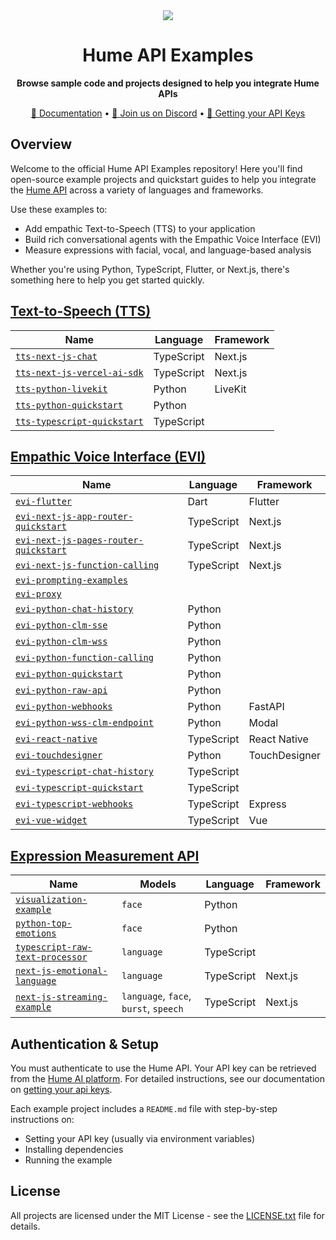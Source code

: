 <div align="center">
  <img src="https://storage.googleapis.com/hume-public-logos/hume/hume-banner.png">
  <h1>Hume API Examples</h1>
  <p>
    <strong>Browse sample code and projects designed to help you integrate Hume APIs</strong>
  </p>
  <p>
    <a href="https://docs.hume.ai">📘 Documentation</a> •
    <a href="https://discord.com/invite/humeai">💬 Join us on Discord</a> •
    <a href="https://dev.hume.ai/docs/introduction/api-key">🔐 Getting your API Keys</a>
  </p>
</div>

## Overview

Welcome to the official Hume API Examples repository!
Here you'll find open-source example projects and quickstart guides to help you integrate the [Hume API](https://docs.hume.ai) across a variety of languages and frameworks.

Use these examples to:

- Add empathic Text-to-Speech (TTS) to your application
- Build rich conversational agents with the Empathic Voice Interface (EVI)
- Measure expressions with facial, vocal, and language-based analysis

Whether you're using Python, TypeScript, Flutter, or Next.js, there's something here to help you get started quickly.

## [Text-to-Speech (TTS)](https://dev.hume.ai/docs/text-to-speech-tts/overview)

| Name                                                                                       | Language   | Framework       |
| ------------------------------------------------------------------------------------------ | ---------- | --------------- |
| [`tts-next-js-chat`](/tts/tts-next-js-chat/README.md)                                      | TypeScript | Next.js         |
| [`tts-next-js-vercel-ai-sdk`](/tts/tts-next-js-vercel-ai-sdk/README.md)                    | TypeScript | Next.js         |
| [`tts-python-livekit`](/tts/tts-python-livekit/README.md)                                  | Python     | LiveKit         |
| [`tts-python-quickstart`](/tts/tts-python-quickstart/README.md)                            | Python     |                 |
| [`tts-typescript-quickstart`](/tts/tts-typescript-quickstart/README.md)                    | TypeScript |                 |

## [Empathic Voice Interface (EVI)](https://dev.hume.ai/docs/empathic-voice-interface-evi/overview)

| Name                                                                                       | Language   | Framework       |
| ------------------------------------------------------------------------------------------ | ---------- | --------------- |
| [`evi-flutter`](/evi/evi-flutter/README.md)                                                | Dart       | Flutter         |
| [`evi-next-js-app-router-quickstart`](/evi/evi-next-js-app-router-quickstart/README.md)    | TypeScript | Next.js         |
| [`evi-next-js-pages-router-quickstart`](/evi/evi-next-js-pages-router-quickstart/README.md)| TypeScript | Next.js         |
| [`evi-next-js-function-calling`](/evi/evi-next-js-function-calling/README.md)              | TypeScript | Next.js         |
| [`evi-prompting-examples`](/evi/evi-prompting-examples/README.md)                          |            |                 |
| [`evi-proxy`](/evi/evi-proxy/README.md)                                                    |            |                 |
| [`evi-python-chat-history`](/evi/evi-python-chat-history/README.md)                        | Python     |                 |
| [`evi-python-clm-sse`](/evi/evi-python-clm-sse/README.md)                                  | Python     |                 |
| [`evi-python-clm-wss`](/evi/evi-python-clm-wss/README.md)                                  | Python     |                 |
| [`evi-python-function-calling`](/evi/evi-python-function-calling/README.md)                | Python     |                 |
| [`evi-python-quickstart`](/evi/evi-python-quickstart/README.md)                            | Python     |                 |
| [`evi-python-raw-api`](/evi/evi-python-raw-api/README.md)                                  | Python     |                 |
| [`evi-python-webhooks`](/evi/evi-python-webhooks/README.md)                                | Python     | FastAPI         |
| [`evi-python-wss-clm-endpoint`](/evi/evi-python-wss-clm-endpoint/)                         | Python     | Modal           |
| [`evi-react-native`](/evi/evi-react-native/README.md)                                      | TypeScript | React Native    |
| [`evi-touchdesigner`](/evi/evi-touchdesigner/README.md)                                    | Python     | TouchDesigner   |
| [`evi-typescript-chat-history`](/evi/evi-typescript-chat-history/README.md)                | TypeScript |                 |
| [`evi-typescript-quickstart`](/evi/evi-typescript-quickstart/README.md)                    | TypeScript |                 |
| [`evi-typescript-webhooks`](/evi/evi-typescript-webhooks/README.md)                        | TypeScript | Express         |
| [`evi-vue-widget`](/evi/evi-vue-widget/README.md)                                          | TypeScript | Vue             |

## [Expression Measurement API](https://dev.hume.ai/docs/expression-measurement-api/overview)

| Name                                                                                                     | Models                                | Language   | Framework   |
| -------------------------------------------------------------------------------------------------------- | ------------------------------------- | ---------- | ----------- |
| [`visualization-example`](/expression-measurement/visualization-example/example-notebook.ipynb)          | `face`                                | Python     |             |
| [`python-top-emotions`](/expression-measurement/batch/python-top-emotions/README.md)                     | `face`                                | Python     |             |
| [`typescript-raw-text-processor`](/expression-measurement/batch/typescript-raw-text-processor/README.md) | `language`                            | TypeScript |             |
| [`next-js-emotional-language`](/expression-measurement/batch/next-js-emotional-language/README.md)       | `language`                            | TypeScript | Next.js     |
| [`next-js-streaming-example`](/expression-measurement/streaming/next-js-streaming-example/README.md)     | `language`, `face`, `burst`, `speech` | TypeScript | Next.js     |

## Authentication & Setup

 You must authenticate to use the Hume API. Your API key can be retrieved from the [Hume AI platform](https://platform.hume.ai/settings/keys). For detailed instructions, see our documentation on [getting your api keys](https://dev.hume.ai/docs/introduction/api-key).

 Each example project includes a `README.md` file with step-by-step instructions on:
 - Setting your API key (usually via environment variables)
 - Installing dependencies
 - Running the example

## License

All projects are licensed under the MIT License - see the [LICENSE.txt](/LICENSE) file for details.
